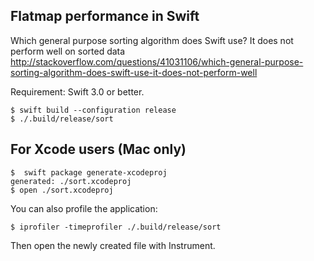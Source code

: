 ## Flatmap performance in Swift

Which general purpose sorting algorithm does Swift use? It does not perform well on sorted data
http://stackoverflow.com/questions/41031106/which-general-purpose-sorting-algorithm-does-swift-use-it-does-not-perform-well

Requirement: Swift 3.0 or better.

```
$ swift build --configuration release
$ ./.build/release/sort
```

## For Xcode users (Mac only)

```
$  swift package generate-xcodeproj
generated: ./sort.xcodeproj
$ open ./sort.xcodeproj
```

You can also profile the application:
```
$ iprofiler -timeprofiler ./.build/release/sort
```
Then open the newly created file with Instrument.

